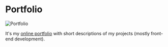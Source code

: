 # Portfolio

![Portfolio](https://github.com/anna-wro/portfolio/blob/master/screenshots/screenshot_april.png)

It's my&nbsp;[online portfolio](http://anna.pm/portfolio) with short descriptions of&nbsp;my&nbsp;projects (mostly front-end development).
